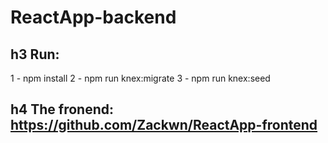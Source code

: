 # ReactApp-backend

## h3 Run:
1 - npm install
2 - npm run knex:migrate
3 - npm run knex:seed

## h4 The fronend: https://github.com/Zackwn/ReactApp-frontend
